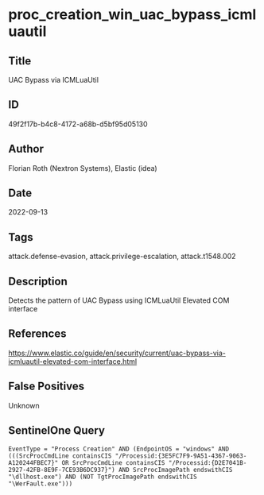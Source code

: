 # proc_creation_win_uac_bypass_icmluautil

## Title
UAC Bypass via ICMLuaUtil

## ID
49f2f17b-b4c8-4172-a68b-d5bf95d05130

## Author
Florian Roth (Nextron Systems), Elastic (idea)

## Date
2022-09-13

## Tags
attack.defense-evasion, attack.privilege-escalation, attack.t1548.002

## Description
Detects the pattern of UAC Bypass using ICMLuaUtil Elevated COM interface

## References
https://www.elastic.co/guide/en/security/current/uac-bypass-via-icmluautil-elevated-com-interface.html

## False Positives
Unknown

## SentinelOne Query
```
EventType = "Process Creation" AND (EndpointOS = "windows" AND (((SrcProcCmdLine containsCIS "/Processid:{3E5FC7F9-9A51-4367-9063-A120244FBEC7}" OR SrcProcCmdLine containsCIS "/Processid:{D2E7041B-2927-42FB-8E9F-7CE93B6DC937}") AND SrcProcImagePath endswithCIS "\dllhost.exe") AND (NOT TgtProcImagePath endswithCIS "\WerFault.exe")))

```